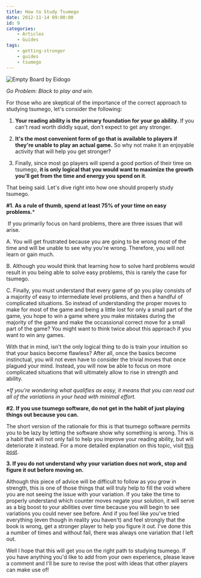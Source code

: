 ```yaml
---
title: How to Study Tsumego
date: 2012-11-14 09:00:00
id: 9
categories:
	- Articles
	- Guides
tags:
	- getting-stronger
	- guides
	- tsumego
---
```


![Empty Board by Eidogo](/images/2012/11/Blank.png "Empty Board")

_Go Problem: Black to play and win._

For those who are skeptical of the importance of the correct approach to studying tsumego, let's consider the following:

1. **Your reading ability is the primary foundation for your go ability.** If you can't read worth diddly squat, don't expect to get any stronger.

2. **It's the most convenient form of go that is available to players if they're unable to play an actual game.** So why not make it an enjoyable activity that will help you get stronger?

3. Finally, since most go players will spend a good portion of their time on tsumego, **it is only logical that you would want to maximize the growth you'll get from the time and energy you spend on it**.

That being said. Let's dive right into how one should properly study tsumego.

**#1. As a rule of thumb, spend at least 75% of your time on easy problems.***

 If you primarily focus on hard problems, there are three issues that will arise.

A. You will get frustrated because you are going to be wrong most of the time and will be unable to see why you're wrong. Therefore, you will not learn or gain much.

B. Although you would think that learning how to solve hard problems would result in you being able to solve easy problems, this is rarely the case for tsumego.

C. Finally, you must understand that every game of go you play consists of a majority of easy to intermediate level problems, and then a handful of complicated situations. So instead of understanding the proper moves to make for most of the game and being a little lost for only a small part of the game, you hope to win a game where you make mistakes during the majority of the game and make the occassional correct move for a small part of the game? You might want to think twice about this approach if you want to win any games.

With that in mind, isn't the only logical thing to do is train your intuition so that your basics become flawless? After all, once the basics become instinctual, you will not even have to consider the trivial moves that once plagued your mind. Instead, you will now be able to focus on more complicated situations that will ultimately allow to rise in strength and ability.

_*If you're wondering what qualifies as easy, it means that you can read out all of the variations in your head with minimal effort._

**#2. If you use tsumego software, do not get in the habit of just playing things out because you can.**

The short version of the rationale for this is that tsumego software permits you to be lazy by letting the software show why something is wrong. This is a habit that will not only fail to help you improve your reading ability, but will deteriorate it instead. For a more detailed explanation on this topic, visit [this post](http://www.bengozen.com/go-problems-books-vs-software/ "Tsumego: Books vs. Software").

**3. If you do not understand why your variation does not work, stop and figure it out before moving on.**

Although this piece of advice will be difficult to follow as you grow in strength, this is one of those things that will truly help to fill the void where you are not seeing the issue with your variation. If you take the time to properly understand which counter moves negate your solution, it will serve as a big boost to your abilities over time because you will begin to see variations you could never see before. And if you feel like you've tried everything (even though in reality you haven't) and feel strongly that the book is wrong, get a stronger player to help you figure it out. I've done this a number of times and without fail, there was always one variation that I left out.

Well I hope that this will get you on the right path to studying tsumego. If you have anything you'd like to add from your own experience, please leave a comment and I'll be sure to revise the post with ideas that other players can make use of!
